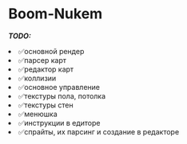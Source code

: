 # Boom-Nukem

***TODO:***
<li> 
✅основной рендер
<li> 
✅парсер карт
<li> 
✅редактор карт
<li> 
✅коллизии
<li> 
✅основное управление
<li> 
✅текстуры пола, потолка
<li> 
✅текстуры стен
<li> 
✅менюшка
<li> 
✅инструкции в едиторе
<li> 
✅спрайты, их парсинг и создание в редакторе

